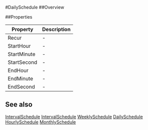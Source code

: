 #DailySchedule
##Overview



##Properties
<table class="table table-condensed table-bordered">
    <thead>
<tr>
<th>Property</th>
<th>Description</th>
</tr>
</thead>
<tbody>
<tr><td>Recur</td><td> - </td></tr>
<tr><td>StartHour</td><td> - </td></tr>
<tr><td>StartMinute</td><td> - </td></tr>
<tr><td>StartSecond</td><td> - </td></tr>
<tr><td>EndHour</td><td> - </td></tr>
<tr><td>EndMinute</td><td> - </td></tr>
<tr><td>EndSecond</td><td> - </td></tr>
</tbody></table>



## See also

[IntervalSchedule](IntervalSchedule.html)
[IntervalSchedule](IntervalSchedule.html)
[WeeklySchedule](WeeklySchedule.html)
[DailySchedule](DailySchedule.html)
[HourlySchedule](HourlySchedule.html)
[MonthlySchedule](MonthlySchedule.html)
